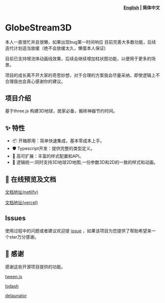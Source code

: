 <h4 align="right"><a href="https://github.com/hululuuuuu/GlobeStream3D/blob/main/README_EN.md">English</a> | <strong>简体中文</strong></h4>

# GlobeStream3D

本人一直很忙并且很懒，如果出现bug第一时间响应 目前完善大多数功能，后续迭代计划适当放缓（绝不会放缓太久，懒蛋本人保证)

目前已支持增流体动画线效果，后续会继续增加柱状图功能，以便用于更多的场景。

项目的成长离不开大家的奇思妙想，对于合理的方案我会尽量采纳，即使逻辑上不合理我也会真心感谢你的建议。

## 项目介绍

基于three.js 构建3D地球，居家必备，搬砖神器节约时间。

## ✨ 特性

+ 📦 开箱即用：简单快速集成，基本零成本上手。
+ 🛡 Typescript开发：提供完整的类型定义。
+ 🎨 高可扩展：丰富的样式配置和API。
+ 💪 逻辑统一:同时支持3D地球2D地图,一份参数3D和2D的一致的样式和动画。

## 📄 在线预览及文档

[文档地址(netlify)](https://globestream3d.netlify.app/)

[文档地址(vercel)](https://earth-flyline-docs.vercel.app/)



## Issues

使用过程中的问题或者建议欢迎提 [issue](https://github.com/JavaScriptam/GlobeStream3D/issues) ，如果该项目为您提供了帮助希望来一个star万分感谢。


## 🤗 感谢

感谢这些开源项目提供的功能。

 [tween.js](https://github.com/tweenjs/tween.js/)

 [lodash](https://github.com/lodash/lodash)

 [delaunator](https://github.com/mapbox/delaunator) 


